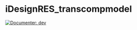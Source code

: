 # iDesignRES_transcompmodel

[![Documenter: dev](https://img.shields.io/badge/docs-dev-blue.svg)](https://antoniamgolab.github.io/iDesignRES_transcompmodel/)
